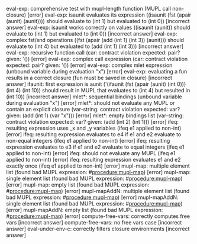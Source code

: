 eval-exp: comprehensive test with mupl-length function (MUPL call non-closure) [error]
eval-exp: isaunit evaluates its expression ((isaunit (fst (apair (aunit) (aunit)))) should evaluate to (int 1) but evaluated to (int 0)) [incorrect answer]
eval-exp: isaunit works correctly on values ((isaunit (aunit)) should evaluate to (int 1) but evaluated to (int 0)) [incorrect answer]
eval-exp: complex fst/snd operations ((fst (apair (add (int 1) (int 3)) (aunit))) should evaluate to (int 4) but evaluated to (add (int 1) (int 3))) [incorrect answer]
eval-exp: recursive function call (car: contract violation   expected: pair?   given: '()) [error]
eval-exp: complex call expression (car: contract violation   expected: pair?   given: '()) [error]
eval-exp: complex mlet expression (unbound variable during evaluation "x") [error]
eval-exp: evaluating a fun results in a correct closure (fun must be saved in closure) [incorrect answer]
ifaunit: first expression is aunit ('(ifaunit (fst (apair (aunit) (int 0))) (int 4) (int 10)) should result in MUPL that evaluates to (int 4) but resulted in (int 10)) [incorrect answer]
mlet*: sequential bindings (unbound variable during evaluation "x") [error]
mlet*: should not evaluate any MUPL or contain an explicit closure (var-string: contract violation   expected: var?   given: (add (int 1) (var "x"))) [error]
mlet*: empty bindings list (var-string: contract violation   expected: var?   given: (add (int 2) (int 1))) [error]
ifeq: resulting expression uses _x and _y variables (ifeq e1 applied to non-int) [error]
ifeq: resulting expression evaluates to e4 if e1 and e2 evaluate to non-equal integers (ifeq e1 applied to non-int) [error]
ifeq: resulting expression evaluates to e3 if e1 and e2 evaluate to equal integers (ifeq e1 applied to non-int) [error]
ifeq: should not evaluate any MUPL (ifeq e1 applied to non-int) [error]
ifeq: resulting expression evaluates e1 and e2 exactly once (ifeq e1 applied to non-int) [error]
mupl-map: multiple element list (found bad MUPL expression: #<procedure:mupl-map>) [error]
mupl-map: single element list (found bad MUPL expression: #<procedure:mupl-map>) [error]
mupl-map: empty list (found bad MUPL expression: #<procedure:mupl-map>) [error]
mupl-mapAddN: multiple element list (found bad MUPL expression: #<procedure:mupl-map>) [error]
mupl-mapAddN: single element list (found bad MUPL expression: #<procedure:mupl-map>) [error]
mupl-mapAddN: empty list (found bad MUPL expression: #<procedure:mupl-map>) [error]
compute-free-vars: correctly computes free vars [incorrect answer]
compute-free-vars: no free vars case [incorrect answer]
eval-under-env-c: correctly filters closure environments [incorrect answer]
